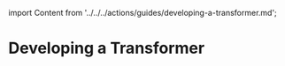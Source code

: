 import Content from '../../../actions/guides/developing-a-transformer.md';

# Developing a Transformer

<Content />